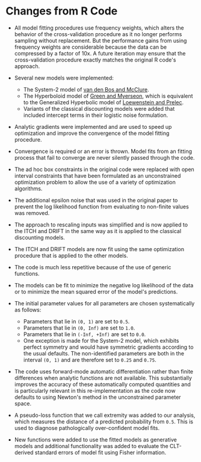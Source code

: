 # Changes from R Code

* All model fitting procedures use frequency weights, which alters the behavior
    of the cross-validation procedure as it no longer performs sampling without
    replacement. But the performance gains from using frequency weights are
    considerable because the data can be compressed by a factor of 10x. A
    future iteration may ensure that the cross-validation procedure exactly
    matches the original R code's approach.

* Several new models were implemented:
    * The System-2 model of [van den Bos and McClure](http://onlinelibrary.wiley.com/doi/10.1002/jeab.6/abstract).
    * The Hyperboloid model of [Green and Myerseon](https://www.ncbi.nlm.nih.gov/pmc/articles/PMC1382186), which
        is equivalent to the Generalized Hyperbolic model of [Loewenstein and
        Prelec](http://qje.oxfordjournals.org/content/107/2/573.short).
    * Variants of the classical discounting models were added that included
        intercept terms in their logistic noise formulation.

* Analytic gradients were implemented and are used to speed up optimization and
    improve the convergence of the model fitting procedure.

* Convergence is required or an error is thrown. Model fits from an fitting
    process that fail to converge are never silently passed through the code.

* The ad hoc box constraints in the original code were replaced with open
    interval constraints that have been formulated as an unconstrained
    optimization problem to allow the use of a variety of optimization
    algorithms.

* The additional epsilon noise that was used in the original paper to prevent
    the log likelihood function from evaluating to non-finite values was
    removed.

* The approach to rescaling inputs was simplified and is now applied to the
    ITCH and DRIFT in the same way as it is applied to the classical
    discounting models.

* The ITCH and DRIFT models are now fit using the same optimization procedure
    that is applied to the other models.

* The code is much less repetitive because of the use of generic functions.

* The models can be fit to minimize the negative log likelihood of the data or
    to minimize the mean squared error of the model's predictions.

* The initial parameter values for all parameters are chosen systematically as
    follows:
    * Parameters that lie in `(0, 1)` are set to `0.5`.
    * Parameters that lie in `(0, Inf)` are set to `1.0`.
    * Parameters that lie in `(-Inf, +Inf)` are set to `0.0`.
    * One exception is made for the System-2 model, which exhibits perfect
        symmetry and would have symmetric gradients according to the usual
        defaults. The non-identified parameters are both in the interval
        `(0, 1)` and are therefore set to `0.25` and `0.75`.

* The code uses forward-mode automatic differentiation rather than finite
    differences when analytic functions are not available. This substantially
    improves the accuracy of these automatically computed quantities and is
    particularly relevant in this re-implementation as the code now defaults to
    using Newton's method in the unconstrained parameter space.

* A pseudo-loss function that we call extremity was added to our analysis,
    which measures the distance of a predicted probability from `0.5`. This is
    used to diagnose pathologically over-confident model fits.

* New functions were added to use the fitted models as generative models and
    additional functionality was added to evaluate the CLT-derived standard
    errors of model fit using Fisher information.
